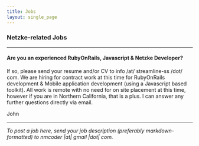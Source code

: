 ```yaml
---
title: Jobs
layout: single_page
---
```

### Netzke-related Jobs

---
#### Are you an experienced RubyOnRails, Javascript & Netzke Developer?

If so, please send your resume and/or CV to info /at/ streamline-ss /dot/ com. We are hiring for contract work at this time for RubyOnRails development & Mobile application development (using a Javascript based toolkit). All work is remote with no need for on site placement at this time, however if you are in Northern California, that is a plus. I can answer any further questions directly via email.

John

---
_To post a job here, send your job description (preferably markdown-formatted) to nmcoder |at| gmail |dot| com._